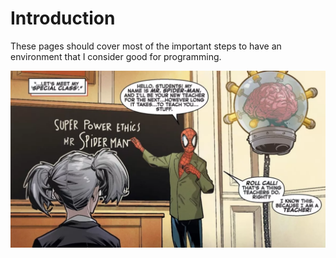 # Introduction

These pages should cover most of the important steps to have an environment that I consider good for programming.

![](.gitbook/assets/image.png)

